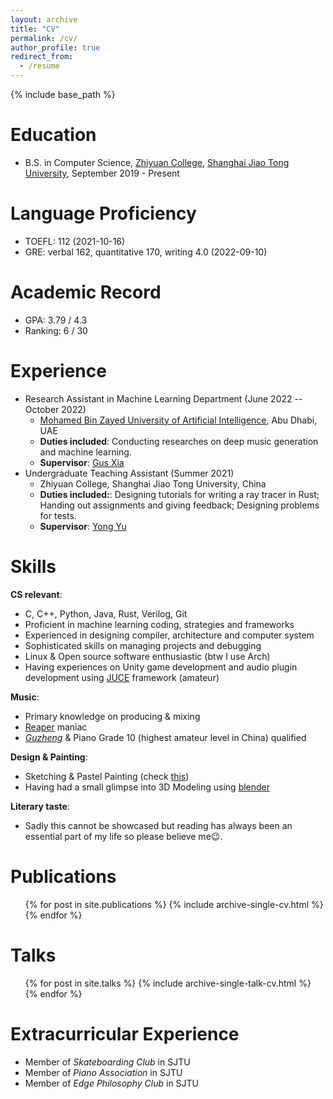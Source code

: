 ```yaml
---
layout: archive
title: "CV"
permalink: /cv/
author_profile: true
redirect_from:
  - /resume
---
```


{% include base_path %}

Education
======
- B.S. in Computer Science, [Zhiyuan College](https://en.zhiyuan.sjtu.edu.cn/), [Shanghai Jiao Tong University](https://en.sjtu.edu.cn/), September 2019 - Present

Language Proficiency
======
- TOEFL: 112 (2021-10-16)
- GRE: verbal 162, quantitative 170, writing 4.0 (2022-09-10)

Academic Record
======
- GPA: 3.79 / 4.3
- Ranking: 6 / 30

Experience
======
- Research Assistant in Machine Learning Department (June 2022 -- October 2022)
    - [Mohamed Bin Zayed University of Artificial Intelligence](https://mbzuai.ac.ae/), Abu Dhabi, UAE
    - **Duties included**: Conducting researches on deep music generation and machine learning.
    - **Supervisor**: [Gus Xia](https://www.cs.cmu.edu/~gxia/)
- Undergraduate Teaching Assistant (Summer 2021)
	- Zhiyuan College, Shanghai Jiao Tong University, China
	- **Duties included:**: Designing tutorials for writing a ray tracer in Rust; Handing out assignments and giving feedback; Designing problems for tests.
	- **Supervisor**: [Yong Yu](https://apex.sjtu.edu.cn/members/yyu) 
  
Skills
======
**CS relevant**:
- C, C++, Python, Java, Rust, Verilog, Git
- Proficient in machine learning coding, strategies and frameworks
- Experienced in designing compiler, architecture and computer system
- Sophisticated skills on managing projects and debugging
- Linux & Open source software enthusiastic (btw I use Arch)
- Having experiences on Unity game development and audio plugin development using [JUCE](https://juce.com/) framework (amateur)

**Music**:
- Primary knowledge on producing & mixing
- [Reaper](https://www.reaper.fm/) maniac
- [_Guzheng_](https://en.wikipedia.org/wiki/Guzheng) & Piano Grade 10 (highest amateur level in China) qualified

**Design & Painting**:
- Sketching & Pastel Painting (check [this](/portfolio/2019-pastels/))
- Having had a small glimpse into 3D Modeling using [blender](https://www.blender.org/)

**Literary taste**:
- Sadly this cannot be showcased but reading has always been an essential part of my life so please believe me😉.

Publications
======
  <ul>{% for post in site.publications %}
    {% include archive-single-cv.html %}
  {% endfor %}</ul>
  
Talks
======
  <ul>{% for post in site.talks %}
    {% include archive-single-talk-cv.html %}
  {% endfor %}</ul>
  
Extracurricular Experience
======
- Member of _Skateboarding Club_ in SJTU
- Member of _Piano Association_ in SJTU
- Member of _Edge Philosophy Club_ in SJTU
